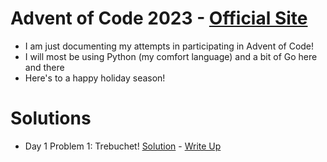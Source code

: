 # Advent of Code 2023 - [Official Site](https://adventofcode.com/)

- I am just documenting my attempts in participating in Advent of Code!
- I will most be using Python (my comfort language) and a bit of Go here and there
- Here's to a happy holiday season!

# Solutions

- Day 1 Problem 1: Trebuchet! [Solution](day1/trebuchet.py) - [Write Up](day1/solution.md)
